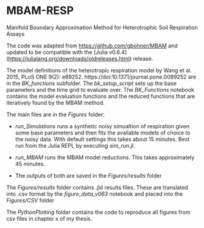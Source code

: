 # MBAM-RESP
Manifold Boundary Approximation Method for Heterotrophic Soil Respiration Assays

The code was adapted from https://github.com/gbohner/MBAM and updated to be compatible with the [Julia v0.6.4] (https://julialang.org/downloads/oldreleases.html) release.

The model definitions of the heterotropic respiration model by Wang et al. 2015, PLoS ONE 9(2): e89252.
https://doi:10.1371/journal.pone.0089252 are in the *BK_functions* subfolder. The *bk_setup_script* sets up the base parameters and the time grid to evaluate over. The *BK_Functions* notebook contains the model evaluation functions and the reduced functions that are iteratively found by the MBAM method.

The main files are in the *Figures* folder:

* *run_Simulations* runs a synthetic noisy simualtion of respiration given some base parameters and then fits the available models of choice to the noisy data. With default settings this takes about 15 minutes. Best run from the Julia REPL by executing *sim_run.jl*.

* *run_MBAM* runs the MBAM model reductions. This takes approximately 45 minutes.

* The outputs of both are saved in the *Figures/results* folder

The *Figures/results* folder contains .jld results files. These are translated into .csv format by the *figure_data_v063* notebook and placed into the *Figures/CSV* folder

The *PythonPlotting* folder contains the code to reproduce all figures from csv files in chapter x of my thesis.



